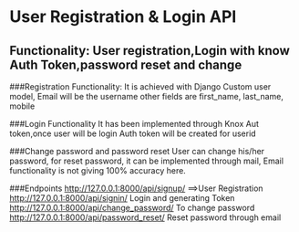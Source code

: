 # User Registration & Login API
## Functionality: User registration,Login with know Auth Token,password reset and change

###Registration Functionality:
It is achieved with Django Custom user model, Email will be the username
other fields are first_name, last_name, mobile

###Login Functionality
It  has been implemented through Knox Aut token,once user will be login Auth token will be created for userid

###Change password and password reset
User can change his/her password, for reset password, it can be implemented through mail,
Email functionality is not giving 100% accuracy here.


###Endpoints
http://127.0.0.1:8000/api/signup/  ==>User Registration
http://127.0.0.1:8000/api/signin/ Login and generating Token
http://127.0.0.1:8000/api/change_password/ To change password
http://127.0.0.1:8000/api/password_reset/ Reset password through email